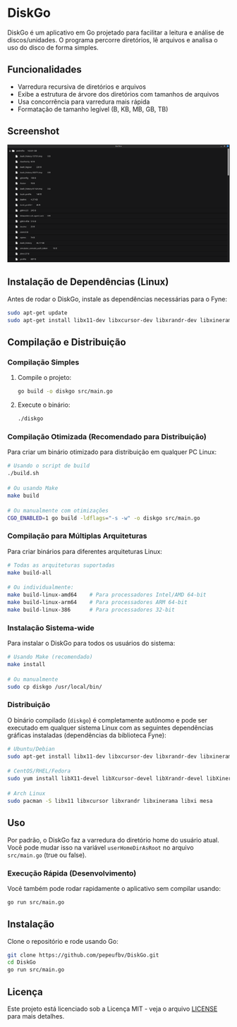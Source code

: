 
# DiskGo

DiskGo é um aplicativo em Go projetado para facilitar a leitura e análise de discos/unidades. O programa percorre diretórios, lê arquivos e analisa o uso do disco de forma simples.

## Funcionalidades

- Varredura recursiva de diretórios e arquivos
- Exibe a estrutura de árvore dos diretórios com tamanhos de arquivos
- Usa concorrência para varredura mais rápida
- Formatação de tamanho legível (B, KB, MB, GB, TB)

## Screenshot

![DiskGo Screenshot](images/diskgo-example.png)

## Instalação de Dependências (Linux)

Antes de rodar o DiskGo, instale as dependências necessárias para o Fyne:

```sh
sudo apt-get update
sudo apt-get install libx11-dev libxcursor-dev libxrandr-dev libxinerama-dev libxi-dev libgl1-mesa-dev libxxf86vm-dev
```

## Compilação e Distribuição

### Compilação Simples

1. Compile o projeto:

    ```sh
    go build -o diskgo src/main.go
    ```

2. Execute o binário:

    ```sh
    ./diskgo
    ```

### Compilação Otimizada (Recomendado para Distribuição)

Para criar um binário otimizado para distribuição em qualquer PC Linux:

```sh
# Usando o script de build
./build.sh

# Ou usando Make
make build

# Ou manualmente com otimizações
CGO_ENABLED=1 go build -ldflags="-s -w" -o diskgo src/main.go
```

### Compilação para Múltiplas Arquiteturas

Para criar binários para diferentes arquiteturas Linux:

```sh
# Todas as arquiteturas suportadas
make build-all

# Ou individualmente:
make build-linux-amd64    # Para processadores Intel/AMD 64-bit
make build-linux-arm64    # Para processadores ARM 64-bit
make build-linux-386      # Para processadores 32-bit
```

### Instalação Sistema-wide

Para instalar o DiskGo para todos os usuários do sistema:

```sh
# Usando Make (recomendado)
make install

# Ou manualmente
sudo cp diskgo /usr/local/bin/
```

### Distribuição

O binário compilado (`diskgo`) é completamente autônomo e pode ser executado em qualquer sistema Linux com as seguintes dependências gráficas instaladas (dependências da biblioteca Fyne):

```sh
# Ubuntu/Debian
sudo apt-get install libx11-dev libxcursor-dev libxrandr-dev libxinerama-dev libxi-dev libgl1-mesa-dev

# CentOS/RHEL/Fedora
sudo yum install libX11-devel libXcursor-devel libXrandr-devel libXinerama-devel libXi-devel mesa-libGL-devel

# Arch Linux
sudo pacman -S libx11 libxcursor libxrandr libxinerama libxi mesa
```

## Uso

Por padrão, o DiskGo faz a varredura do diretório home do usuário atual. Você pode mudar isso na variável `userHomeDirAsRoot` no arquivo `src/main.go` (true ou false).

### Execução Rápida (Desenvolvimento)

Você também pode rodar rapidamente o aplicativo sem compilar usando:

```sh
go run src/main.go
```

## Instalação

Clone o repositório e rode usando Go:

```sh
git clone https://github.com/pepeufbv/DiskGo.git
cd DiskGo
go run src/main.go
```

## Licença

Este projeto está licenciado sob a Licença MIT - veja o arquivo [LICENSE](LICENSE) para mais detalhes.
